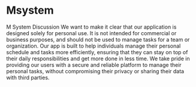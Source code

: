 # Msystem
M System Discussion 
We want to make it clear that our application is designed solely for personal use. It is not intended for commercial or business purposes, and should not be used to manage tasks for a team or organization.   Our app is built to help individuals manage their personal schedule and tasks more efficiently, ensuring that they can stay on top of their daily responsibilities and get more done in less time. We take pride in providing our users with a secure and reliable platform to manage their personal tasks, without compromising their privacy or sharing their data with third parties.
